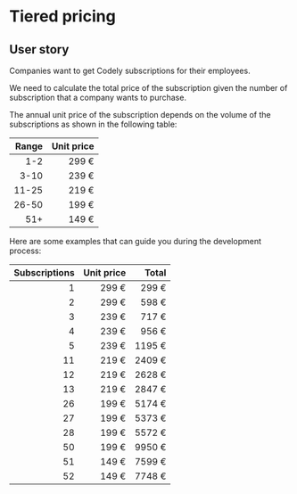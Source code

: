 # Tiered pricing

## User story

Companies want to get Codely subscriptions for their
employees.

We need to calculate the total price of the subscription
given the number of subscription that a company
wants to purchase.

The annual unit price of the subscription depends on the
volume of the subscriptions as shown in the following
table:

| Range | Unit price |
|------:|-----------:|
|   1-2 |      299 € |
|  3-10 |      239 € |
| 11-25 |      219 € |
| 26-50 |      199 € |
|   51+ |      149 € |

Here are some examples that can guide you during the
development process:

| Subscriptions | Unit price | Total |
|--------------:|-----------:|------:|
| 1             |      299 € | 299 €  |
| 2             |      299 € | 598 €  |
| 3             |      239 € | 717 €  |
| 4             |      239 € | 956 €  |
| 5             |      239 € | 1195 € |
| 11            |      219 € | 2409 € |
| 12            |      219 € | 2628 € |
| 13            |      219 € | 2847 € |
| 26            |      199 € | 5174 € |
| 27            |      199 € | 5373 € |
| 28            |      199 € | 5572 € |
| 50            |      199 € | 9950 € |
| 51            |      149 € | 7599 € |
| 52            |      149 € | 7748 € |

